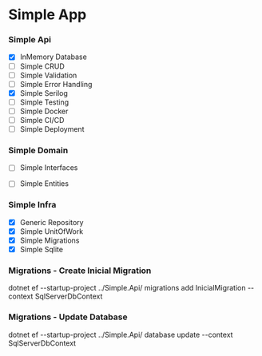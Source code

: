 # Simple App

### Simple Api
- [X] InMemory Database
- [ ] Simple CRUD
- [ ] Simple Validation
- [ ] Simple Error Handling
- [x] Simple Serilog
- [ ] Simple Testing
- [ ] Simple Docker
- [ ] Simple CI/CD
- [ ] Simple Deployment

### Simple Domain
- [ ] Simple Interfaces
- [ ] Simple Entities


### Simple Infra
- [X] Generic Repository
- [X] Simple UnitOfWork
- [X] Simple Migrations
- [X] Simple Sqlite

### Migrations - Create Inicial Migration
dotnet ef --startup-project ../Simple.Api/ migrations add InicialMigration --context SqlServerDbContext
### Migrations - Update Database
dotnet ef --startup-project ../Simple.Api/ database update --context SqlServerDbContext
